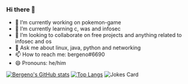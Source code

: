 ### Hi there 👋

- 🔭 I’m currently working on pokemon-game
- 🌱 I’m currently learning c, was and infosec
- 👯 I’m looking to collaborate on free projects and anything related to infosec and os
- 💬 Ask me about linux, java, python and networking
- 📫 How to reach me: bergeno#6690
- 😄 Pronouns: he/him

[![Bergeno's GitHub stats](https://github-readme-stats.vercel.app/api?username=bergeno&show_icons=true&theme=radical)](https://www.youtube.com/watch?v=dQw4w9WgXcQ) 
[![Top Langs](https://github-readme-stats.vercel.app/api/top-langs/?username=bergeno&layout=compact&theme=radical)](https://www.youtube.com/watch?v=dQw4w9WgXcQ)
![Jokes Card](https://readme-jokes.vercel.app/api&theme=tokyonight)
<!--
**bergeno/bergeno** is a ✨ _special_ ✨ repository because its `README.md` (this file) appears on your GitHub profile.



- 🔭 I’m currently working on ...
- 🌱 I’m currently learning c, was and infosec
- 👯 I’m looking to collaborate on free projects and anything related to infosec and os
- 💬 Ask me about linux, java, python and network
- 📫 How to reach me: bergeno#6690
- 😄 Pronouns: he/him
